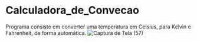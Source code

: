 # Calculadora_de_Convecao
Programa consiste em converter uma temperatura em Celsius, para Kelvin e Fahrenheit, de forma automática.
![Captura de Tela (57)](https://user-images.githubusercontent.com/107079647/198884973-5d10c109-e112-4fda-88ba-55d4704d960c.png)
